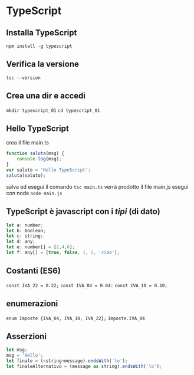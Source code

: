 # TypeScript


## Installa TypeScript
`npm install -g typescript`

## Verifica la versione
`tsc --version`

## Crea una dir e accedi
`mkdir typescript_01`
`cd typescript_01`

## Hello TypeScript

crea il file main.ts

```javascript
function saluta(msg) {
    console.log(msg);
}
var saluto = 'Hello TypeScript';
saluta(saluto);
```
salva ed esegui il comando
`tsc main.ts`
verrà prodotto il file main.js
esegui con node
`node main.js`

## TypeScript è javascript con i _tipi_ (di dato)
```javascript
let a: number;
let b: boolean;
let c: string;
let d: any;
let e: number[] = [2,4,6];
let f: any[] = [true, false, 1, 2, 'ciao'];
```

## Costanti (ES6)

`const IVA_22 = 0.22;`
`const IVA_04 = 0.04:`
`const IVA_10 = 0.10;`

## enumerazioni
`enum Imposte {IVA_04, IVA_10, IVA_22};`
`Imposte.IVA_04`

## Asserzioni
```javascript
let msg;
msg = 'Hello';
let finale = (<string>message).endsWith('lo');
let finaleAlternativo = (message as string).endsWith('lo');
```
